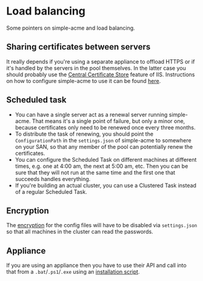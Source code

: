 ---
---
# Load balancing
Some pointers on simple-acme and load balancing.

## Sharing certificates between servers
It really depends if you're using a separate appliance to offload HTTPS or if it's 
handled by the servers in the pool themselves. In the latter case you should probably 
use the [Central Certificate Store](https://blogs.msdn.microsoft.com/kaushal/2012/10/11/central-certificate-store-ccs-with-iis-8-windows-server-2012/) 
feature of IIS. Instructions on how to configure simple-acme to use it can be found 
[here](/reference/plugins/store/centralssl).

## Scheduled task
- You can have a single server act as a renewal server running simple-acme. That means it's a single 
  point of failure, but only a minor one, because certificates only need to be renewed once every
  three months.
- To distribute the task of renewing, you should point the `ConfigurationPath` in the `settings.json` 
  of simple-acme to somewhere on your SAN, so that any member of the pool can potentially renew the 
  certificates. 
- You can configure the Scheduled Task on different machines at different times, e.g. one at 4:00 am, 
  the next at 5:00 am, etc. Then you can be sure that they will not run at the same time and the first 
  one that succeeds handles everything.
- If you're building an actual cluster, you can use a Clustered Task instead of a regular Scheduled Task.

## Encryption
The [encryption](/manual/advanced-use/encryption) for the config files will have to be disabled via `settings.json` so that all machines 
in the cluster can read the passwords.

## Appliance
If you are using an appliance then you have to use their API and call into that from a `.bat`/`.ps1`/`.exe` 
using an [installation script](/reference/plugins/installation). 
